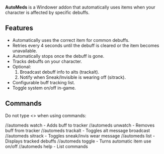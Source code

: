 **AutoMeds** is a Windower addon that automatically uses items when your character is affected by specific debuffs.

## Features

- Automatically uses the correct item for common debuffs.
- Retries every 4 seconds until the debuff is cleared or the item becomes unavailable.
- Automatically stops once the debuff is gone.
- Tracks debuffs on your character.
- Optional:
	1. Broadcast debuff info to alts (trackalt).
	2. Notify when Sneak/Invisible is wearing off (sitrack).
- Configurable buff tracking list.
- Toggle system on/off in-game.

## Commands

Do not type <> when using commands:

//automeds watch <buffname> - Adds buff to tracker
//automeds unwatch <buffname> - Removes buff from tracker
//automeds trackalt - Toggles alt message broadcast
//automeds sitrack - Toggles sneak/invis wear message
//automeds list - Displays tracked debuffs
//automeds toggle - Turns automatic item use on/off
//automeds help - List commands
